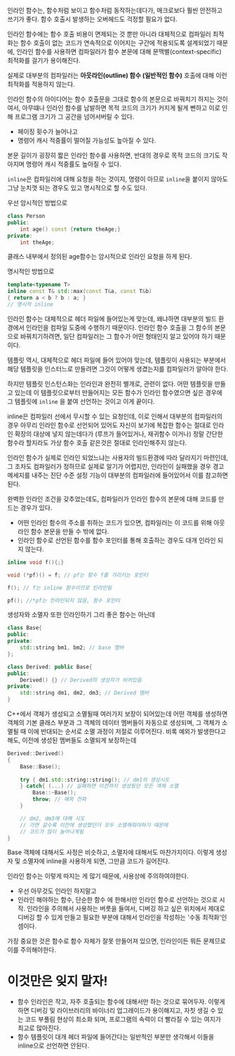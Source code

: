 
인라인 함수는, 함수처럼 보이고 함수처럼 동작하는데다가, 매크로보다 훨씬 안전하고 쓰기가 좋다. 함수 호출시 발생하는 오버헤드도 걱정할 필요가 없다.

인라인 함수에는 함수 호출 비용이 면제되는 것 뿐만 아니라
대체적으로 컴파일러 최적화는 함수 호출이 없는 코드가 연속적으로 이어지는 구간에 적용되도록 설계되었기 때문에, 인라인 함수를 사용하면 컴파일러가 함수 본문에 대해 문맥별(context-specific) 최적화를 걸기가 용이해진다.

실제로 대부분의 컴파일러는 **아웃라인(outline) 함수 (일반적인 함수)** 호출에 대해 이런 최적화를 적용하지 않는다.

인라인 함수의 아이디어는 함수 호출문을 그대로 함수의 본문으로 바꿔치기 하지는 것이여서, 아무떄나 인라인 함수를 남발하면 목적 코드의 크기가 커지게 될게 뻔하고 이로 인해 프로그램 크기가 그 공간을 넘어서버릴 수 있다. 
- 페이징 횟수가 늘어나고
- 명령어 캐시 적중률이 떨어질 가능성도 높아질 수 있다.

본문 길이가 굉장히 짧은 인라인 함수를 사용하면, 반대의 경우로 목적 코드의 크기도 작아지며 명령어 캐시 적중률도 높아질 수 있다.

`inline`은 컴파일러에 대해 요청을 하는 것이지, 명령이 아므로 
`inline`을 붙이지 않아도 그냥 눈치껏 되는 경우도 있고 명시적으로 할 수도 있다.

우선 암시적인 방법으로
```c++
class Person
public:
	int age() const {return theAge;}
private:
	int theAge;
```

클래스 내부에서 정의된 age함수는 암시적으로 인라인 요청을 하게 된다.

명시적인 방법으로
```c++
template<typename T>
inline const T& std::max(const T&a, const T&b)
{ return a < b ? b : a; }
// 명시적 inline
```

인라인 함수는 대체적으로 헤더 파일에 들어있는게 맞는데,
왜냐하면 대부분의 빌드 환경에서 인라인을 컴파일 도중에 수행하기 때문이다.
인라인 함수 호출을 그 함수의 본문으로 바꿔치기하려면, 일단 컴파일러는 그 함수가 어떤 형태인지 알고 있어야 하기 때문이다.

템플릿 역시, 대체적으로 헤더 파일에 들어 있어야 맞는데, 템플릿이 사용되는 부분에서 해당 템플릿을 인스터느로 만들려면 그것이 어떻게 생겼는지를 컴파일러가 알아야 한다.

하지만 템플릿 인스턴스화는 인라인과 완전히 별개로, 관련이 없다.
어떤 템플릿을 만들고 있는데 이 템플릿으로부터 만들어지는 모든 함수가 인라인 함수였으면 싶은 경우에 그 템플릿에 `inline` 을 붙여 선언하는 것이고 이게 끝이다.

inline은 컴파일러 선에서 무시할 수 있는 요청인데, 이로 인해서
대부분의 컴파일러의 경우 아무리 인라인 함수로 선언되어 있어도 자신이 보기에 복잡한 함수는 절대로 인라인 확장의 대상에 넣지 않는데다가 (루프가 들어있거나, 재귀함수 이거나)
정말 간단한 함수라 할지라도 가상 함수 호출 같은것은 절대로 인라인해주지 않는다.

인라인 함수가 실제로 인라인 되었느냐는 사용자의 빌드환경에 따라 달라지기 마련인데,
그 조차도 컴파일러가 정하므로 실제로 알기가 어렵지만, 인라인이 실패했을 경우 경고 메세지를 내주는 진단 수준 설정 기능이 대부분의 컴파일러에 들어있어서 이를 참고하면 된다.

완벽한 인라인 조건을 갖추었는데도, 컴파일러가 인라인 함수의 본문에 대해 코드를 만드는 경우가 있다.
- 어떤 인라인 함수의 주소를 취하는 코드가 있으면, 컴파일러는 이 코드를 위해 아웃라인 함수 본문을 만들 수 밖에 없다.
- 인라인 함수로 선언된 함수를 함수 포인터를 통해 호출하는 경우도 대개 인라인 되지 않는다.

```c++
inline void f(){;}

void (*pf)() = f; // pf는 함수 f를 가리키는 포인터

f(); // f는 inline 함수이므로 인라인됨

pf(); //*pf는 인라인되지 않음, 함수 포인터
```

생성자와 소멸자 또한 인라인하기 그리 좋은 함수는 아닌데

```c++
class Base{
public:
private:
	std::string bm1, bm2; // base 멤버
};

class Derived: public Base{
public:
	Derived() {} // Derived의 생성자가 비어있음
private:
	std::string dm1, dm2, dm3; // Derived 멤버
}
```

C++에서 객체가 생성되고 소멸될때 여러가지 보장이 되어있는데
어떤 객체를 생성하면 객체의 기본 클래스 부분과 그 객체의 데이터 멤버들이 자동으로 생성되며, 그 객체가 소멸될 때 이에 반대되는 순서로 소멸 과정이 저절로 이루어진다.
비록 예외가 발생한다고해도, 이전에 생성된 멤버들도 소멸되게 보장하는데

```c++
Derived::Derived()
{
	Base::Base();
	
	try { dm1.std::string::string(); // dm1의 생성시도
	} catch{ (...) // 실패하면 이전까지 생성됬던 모든 객체 소멸
		Base::~Base();
		throw; // 예외 전파
	}

	// dm2, dm3에 대해 시도
	// 가면 갈수록 이전에 생성했던거 모두 소멸해줘야하기 때문에
	// 코드가 많이 늘어나게됨
}
```

Base 객체에 대해서도 사정은 비슷하고, 소멸자에 대해서도 마찬가지이다.
이렇게 생성자 및 소멸자에 inline을 사용하게 되면, 그만큼 코드가 길어진다.

인라인 함수는 이렇게 따지는 게 많기 때문에, 사용상에 주의하여야한다.
- 우선 아무것도 인라인 하지말고
- 인라인 해야하는 함수, 단순한 함수
에 한해서만 인라인 함수로 선언하는 것으로 시작.
인라인을 주의해서 사용하는 버릇을 들여서, 디버깅 하고 싶은 위치에서 제대로 디버깅 할 수 있게 만들고 필요한 부분에 대해서 인라인을 작성하는 '수동 최적화'인 셈이다.

가장 중요한 것은 함수로 함수 자체가 잘못 만들어져 있으면, 인라인이든 뭐든 문제므로 이를 주의해야한다.

# 이것만은 잊지 말자!
- 함수 인라인은 작고, 자주 호출되는 함수에 대해서만 하는 것으로 묶어두자. 이렇게 하면 디버깅 및 라이브러리의 바이너리 업그레이드가 용이해지고, 자칫 생길 수 있는 코드 부풀림 현상이 최소화 되며, 프로그램의 속력이 더 빨라질 수 있는 여지가 최고로 많아진다.
- 함수 템플릿이 대개 헤더 파일에 들어간다는 일반적인 부분만 생각해서 이들을 inline으로 선언하면 안된다.